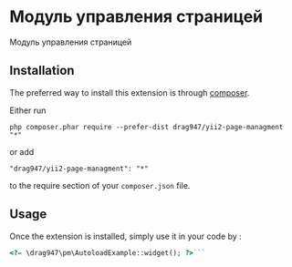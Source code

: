 Модуль управления страницей
===========================
Модуль управления страницей

Installation
------------

The preferred way to install this extension is through [composer](http://getcomposer.org/download/).

Either run

```
php composer.phar require --prefer-dist drag947/yii2-page-managment "*"
```

or add

```
"drag947/yii2-page-managment": "*"
```

to the require section of your `composer.json` file.


Usage
-----

Once the extension is installed, simply use it in your code by  :

```php
<?= \drag947\pm\AutoloadExample::widget(); ?>```